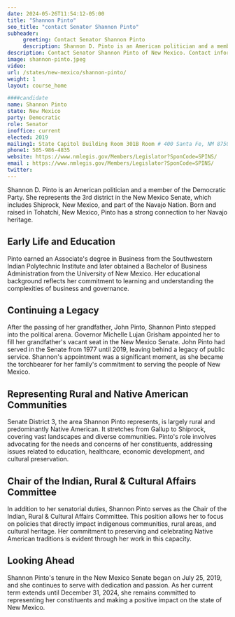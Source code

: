 ```yaml
---
date: 2024-05-26T11:54:12-05:00
title: "Shannon Pinto"
seo_title: "contact Senator Shannon Pinto"
subheader:
     greeting: Contact Senator Shannon Pinto
     description: Shannon D. Pinto is an American politician and a member of the Democratic Party. She represents the 3rd district in the New Mexico Senate, which includes Shiprock, New Mexico, and part of the Navajo Nation.
description: Contact Senator Shannon Pinto of New Mexico. Contact information for Shannon Pinto includes email address, phone number, and mailing address.
image: shannon-pinto.jpeg
video:
url: /states/new-mexico/shannon-pinto/
weight: 1
layout: course_home

####candidate
name: Shannon Pinto
state: New Mexico
party: Democratic
role: Senator
inoffice: current
elected: 2019
mailing1: State Capitol Building Room 301B Room # 400 Santa Fe, NM 87501
phone1: 505-986-4835
website: https://www.nmlegis.gov/Members/Legislator?SponCode=SPINS/
email : https://www.nmlegis.gov/Members/Legislator?SponCode=SPINS/
twitter: 
---
```

Shannon D. Pinto is an American politician and a member of the Democratic Party. She represents the 3rd district in the New Mexico Senate, which includes Shiprock, New Mexico, and part of the Navajo Nation. Born and raised in Tohatchi, New Mexico, Pinto has a strong connection to her Navajo heritage.

## Early Life and Education
Pinto earned an Associate's degree in Business from the Southwestern Indian Polytechnic Institute and later obtained a Bachelor of Business Administration from the University of New Mexico. Her educational background reflects her commitment to learning and understanding the complexities of business and governance.

## Continuing a Legacy
After the passing of her grandfather, John Pinto, Shannon Pinto stepped into the political arena. Governor Michelle Lujan Grisham appointed her to fill her grandfather's vacant seat in the New Mexico Senate. John Pinto had served in the Senate from 1977 until 2019, leaving behind a legacy of public service. Shannon's appointment was a significant moment, as she became the torchbearer for her family's commitment to serving the people of New Mexico.

## Representing Rural and Native American Communities
Senate District 3, the area Shannon Pinto represents, is largely rural and predominantly Native American. It stretches from Gallup to Shiprock, covering vast landscapes and diverse communities. Pinto's role involves advocating for the needs and concerns of her constituents, addressing issues related to education, healthcare, economic development, and cultural preservation.

## Chair of the Indian, Rural & Cultural Affairs Committee
In addition to her senatorial duties, Shannon Pinto serves as the Chair of the Indian, Rural & Cultural Affairs Committee. This position allows her to focus on policies that directly impact indigenous communities, rural areas, and cultural heritage. Her commitment to preserving and celebrating Native American traditions is evident through her work in this capacity.

## Looking Ahead
Shannon Pinto's tenure in the New Mexico Senate began on July 25, 2019, and she continues to serve with dedication and passion. As her current term extends until December 31, 2024, she remains committed to representing her constituents and making a positive impact on the state of New Mexico.
